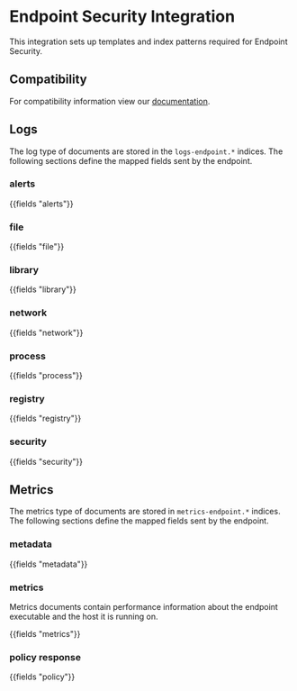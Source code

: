 # Endpoint Security Integration

This integration sets up templates and index patterns required for Endpoint Security.

## Compatibility

For compatibility information view our [documentation](https://www.elastic.co/guide/en/security/current/index.html).

## Logs

The log type of documents are stored in the `logs-endpoint.*` indices. The following sections define the mapped fields
sent by the endpoint.

### alerts

{{fields "alerts"}}

### file

{{fields "file"}}

### library

{{fields "library"}}

### network

{{fields "network"}}

### process

{{fields "process"}}

### registry

{{fields "registry"}}

### security

{{fields "security"}}

## Metrics

The metrics type of documents are stored in `metrics-endpoint.*` indices. The following sections define the mapped fields
sent by the endpoint.

### metadata

{{fields "metadata"}}

### metrics

Metrics documents contain performance information about the endpoint executable and the host it is running on.

{{fields "metrics"}}

### policy response

{{fields "policy"}}
